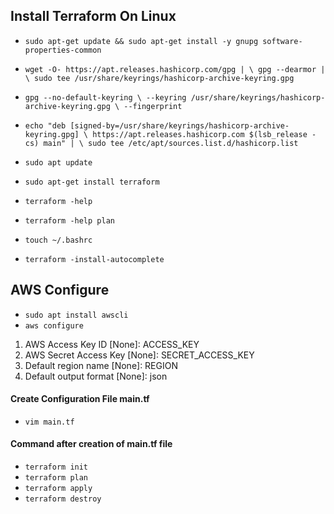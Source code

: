 ## Install Terraform On Linux

* `sudo apt-get update && sudo apt-get install -y gnupg software-properties-common`
* `wget -O- https://apt.releases.hashicorp.com/gpg | \
gpg --dearmor | \
sudo tee /usr/share/keyrings/hashicorp-archive-keyring.gpg`

* `gpg --no-default-keyring \
--keyring /usr/share/keyrings/hashicorp-archive-keyring.gpg \
--fingerprint`
* `echo "deb [signed-by=/usr/share/keyrings/hashicorp-archive-keyring.gpg] \
https://apt.releases.hashicorp.com $(lsb_release -cs) main" | \
sudo tee /etc/apt/sources.list.d/hashicorp.list`
* `sudo apt update`
* `sudo apt-get install terraform`
* `terraform -help`
* `terraform -help plan`
* `touch ~/.bashrc`
* `terraform -install-autocomplete`

## AWS Configure

* `sudo apt install awscli`
* `aws configure`
1. AWS Access Key ID [None]: ACCESS_KEY
2. AWS Secret Access Key [None]: SECRET_ACCESS_KEY
3. Default region name [None]: REGION
4. Default output format [None]: json

#### Create Configuration File main.tf
* `vim main.tf`

#### Command after creation of main.tf file
* `terraform init`
* `terraform plan`
* `terraform apply`
* `terraform destroy`

